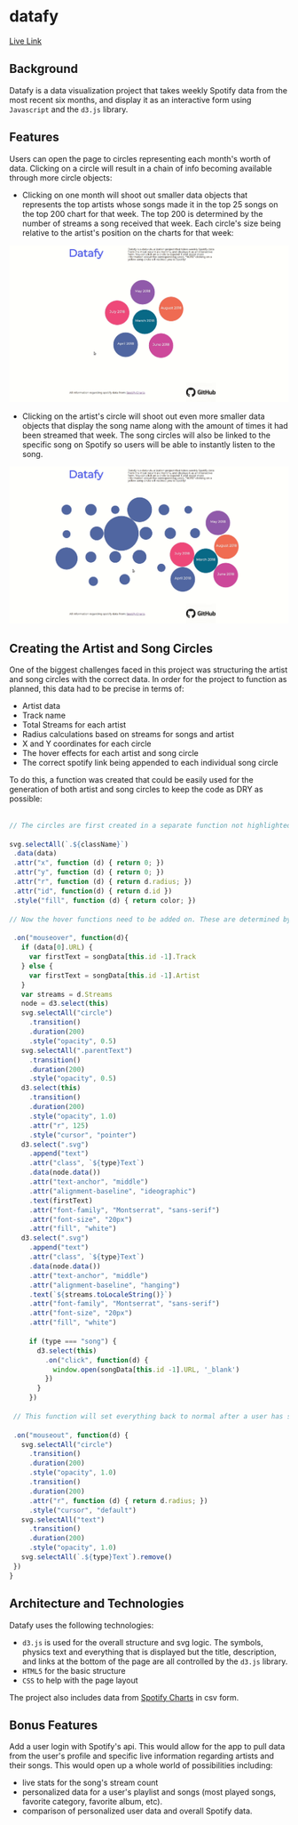 # datafy

[Live Link](https://nmatison.github.io/datafy/)

## Background

Datafy is a data visualization project that takes weekly Spotify data from the most recent six months, and display it as an interactive form using `Javascript` and the `d3.js` library.


## Features

Users can open the page to circles representing each month's worth of data. Clicking on a circle will result in a chain of info becoming available through more circle objects:

+ Clicking on one month will shoot out smaller data objects that represents the top artists whose songs made it in the top 25 songs on the top 200 chart for that week. The top 200 is determined by the number of streams a song received that week. Each circle's size being relative to the artist's position on the charts for that week:

![artist_gif](https://github.com/nmatison/datafy/blob/master/images/artist.gif)

+ Clicking on the artist's circle will shoot out even more smaller data objects that display the song name along with the amount of times it had been streamed that week. The song circles will also be linked to the specific song on Spotify so users will be able to instantly listen to the song.

![song_gif](https://github.com/nmatison/datafy/blob/master/images/song.gif)

## Creating the Artist and Song Circles

One of the biggest challenges faced in this project was structuring the artist and song circles with the correct data. In order for the project to function as planned, this data had to be precise in terms of:
 + Artist data
 + Track name
 + Total Streams for each artist
 + Radius calculations based on streams for songs and artist
 + X and Y coordinates for each circle
 + The hover effects for each artist and song circle
 + The correct spotify link being appended to each individual song circle
 
 To do this, a function was created that could be easily used for the generation of both artist and song circles to keep the code as DRY as possible:

   ```js
   
   // The circles are first created in a separate function not highlighted here. Then, the stats are applied using d3 selectors and attributes based on whether a circle represents a song or an artist .
    
  svg.selectAll(`.${className}`)
    .data(data)
    .attr("x", function (d) { return 0; })
    .attr("y", function (d) { return 0; })
    .attr("r", function (d) { return d.radius; })
    .attr("id", function(d) { return d.id })
    .style("fill", function (d) { return color; })
    
   // Now the hover functions need to be added on. These are determined by whether the data contains a URL header or not. The artist data does not contain this header.
   
    .on("mouseover", function(d){
      if (data[0].URL) {
        var firstText = songData[this.id -1].Track
      } else {
        var firstText = songData[this.id -1].Artist
      }
      var streams = d.Streams
      node = d3.select(this)
      svg.selectAll("circle")
        .transition()
        .duration(200)
        .style("opacity", 0.5)
      svg.selectAll(".parentText")
        .transition()
        .duration(200)
        .style("opacity", 0.5)
      d3.select(this)
        .transition()
        .duration(200)
        .style("opacity", 1.0)
        .attr("r", 125)
        .style("cursor", "pointer")
      d3.select(".svg")
        .append("text")
        .attr("class", `${type}Text`)
        .data(node.data())
        .attr("text-anchor", "middle")
        .attr("alignment-baseline", "ideographic")
        .text(firstText)
        .attr("font-family", "Montserrat", "sans-serif")
        .attr("font-size", "20px")
        .attr("fill", "white")
      d3.select(".svg")
        .append("text")
        .attr("class", `${type}Text`)
        .data(node.data())
        .attr("text-anchor", "middle")
        .attr("alignment-baseline", "hanging")
        .text(`${streams.toLocaleString()}`)
        .attr("font-family", "Montserrat", "sans-serif")
        .attr("font-size", "20px")
        .attr("fill", "white")

        if (type === "song") {
          d3.select(this)
            .on("click", function(d) {
              window.open(songData[this.id -1].URL, '_blank')
            })
          }
        })
        
    // This function will set everything back to normal after a user has stopped hovering over the circle.

    .on("mouseout", function(d) {
      svg.selectAll("circle")
        .transition()
        .duration(200)
        .style("opacity", 1.0)
        .transition()
        .duration(200)
        .attr("r", function (d) { return d.radius; })
        .style("cursor", "default")
      svg.selectAll("text")
        .transition()
        .duration(200)
        .style("opacity", 1.0)
      svg.selectAll(`.${type}Text`).remove()
    })
}

 
 ```

## Architecture and Technologies

Datafy uses the following technologies:

+ `d3.js` is used for the overall structure and svg logic. The symbols, physics text and everything that is displayed but the title, description, and links at the bottom of the page are all controlled by the `d3.js` library.
+ `HTML5` for the basic structure
+ `CSS` to help with the page layout

The project also includes data from [Spotify Charts](https://spotifycharts.com/regional/global/weekly/2018-08-10--2018-08-17) in csv form.


## Bonus Features
Add a user login with Spotify's api. This would allow for the app to pull data from the user's profile and specific live information regarding artists and their songs. This would open up a whole world of possibilities including:
+ live stats for the song's stream count
+ personalized data for a user's playlist and songs (most played songs, favorite category, favorite album, etc).
+ comparison of personalized user data and overall Spotify data.
